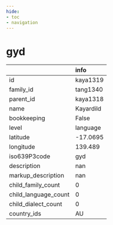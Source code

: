 ```yaml
---
hide:
- toc
- navigation
---
```

# gyd
|                      | info      |
|:---------------------|:----------|
| id                   | kaya1319  |
| family_id            | tang1340  |
| parent_id            | kaya1318  |
| name                 | Kayardild |
| bookkeeping          | False     |
| level                | language  |
| latitude             | -17.0695  |
| longitude            | 139.489   |
| iso639P3code         | gyd       |
| description          | nan       |
| markup_description   | nan       |
| child_family_count   | 0         |
| child_language_count | 0         |
| child_dialect_count  | 0         |
| country_ids          | AU        |